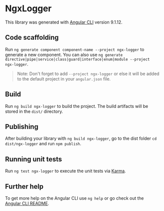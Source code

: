 # NgxLogger

This library was generated with [Angular CLI](https://github.com/angular/angular-cli) version 9.1.12.

## Code scaffolding

Run `ng generate component component-name --project ngx-logger` to generate a new component. You can also use `ng generate directive|pipe|service|class|guard|interface|enum|module --project ngx-logger`.
> Note: Don't forget to add `--project ngx-logger` or else it will be added to the default project in your `angular.json` file. 

## Build

Run `ng build ngx-logger` to build the project. The build artifacts will be stored in the `dist/` directory.

## Publishing

After building your library with `ng build ngx-logger`, go to the dist folder `cd dist/ngx-logger` and run `npm publish`.

## Running unit tests

Run `ng test ngx-logger` to execute the unit tests via [Karma](https://karma-runner.github.io).

## Further help

To get more help on the Angular CLI use `ng help` or go check out the [Angular CLI README](https://github.com/angular/angular-cli/blob/master/README.md).

